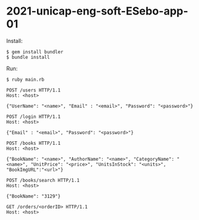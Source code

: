 # 2021-unicap-eng-soft-ESebo-app-01

Install:
```
$ gem install bundler
$ bundle install
```


Run: 
```
$ ruby main.rb
```


```
POST /users HTTP/1.1
Host: <host>

{"UserName": "<name>", "Email" : "<email>", "Password": "<password>"}
```

```
POST /login HTTP/1.1
Host: <host>

{"Email" : "<email>", "Password": "<password>"}
```

```
POST /books HTTP/1.1
Host: <host>

{"BookName": "<name>", "AuthorName": "<name>", "CategoryName": "<name>", "UnitPrice": "<price>", "UnitsInStock": "<units>", "BookImgURL":"<url>"}
```

```
POST /books/search HTTP/1.1
Host: <host>

{"BookName": "3129"}
```

```
GET /orders/<orderID> HTTP/1.1
Host: <host>
```

